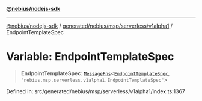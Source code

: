 [**@nebius/nodejs-sdk**](../../../../../../README.md)

---

[@nebius/nodejs-sdk](../../../../../../README.md) / [generated/nebius/msp/serverless/v1alpha1](../README.md) / EndpointTemplateSpec

# Variable: EndpointTemplateSpec

> **EndpointTemplateSpec**: [`MessageFns`](../../../../../../runtime/protos/core/interfaces/MessageFns.md)\<[`EndpointTemplateSpec`](../interfaces/EndpointTemplateSpec.md), `"nebius.msp.serverless.v1alpha1.EndpointTemplateSpec"`\>

Defined in: src/generated/nebius/msp/serverless/v1alpha1/index.ts:1367
